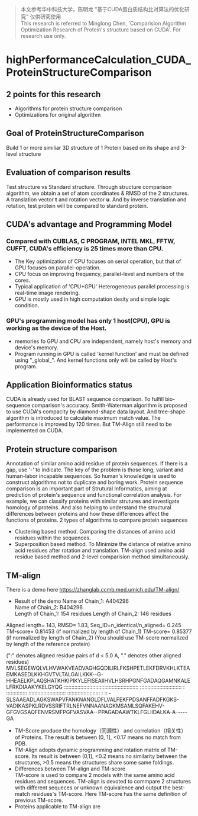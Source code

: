> 本文参考华中科技大学，陈明龙 "基于CUDA蛋白质结构比对算法的优化研究"  仅供研究使用  
> This research is referred to Minglong Chen, 'Comparision Algorithm Optimization Research of Protein's structure based on CUDA'. For research use only.
# highPerformanceCalculation_CUDA_ProteinStructureComparison
## 2 points for this research
* Algorithms for protein structure comparison
* Optimizations for original algorithm
## Goal of ProteinStructureComparison
Build 1 or more similiar 3D structure of 1 Protein based on its shape and 3-level structure
## Evaluation of comparison results
Test structure vs Standard structure. Through structure comparison algorithm, we obtain a set of atom coordinates & RMSD of the 2 structures. A translation vector **t** and rotation vector **u**. And by inverse translation and rotation, test protein will be compared to standard protein.
## CUDA's advantage and Programming Model
### Compared with CUBLAS, C PROGRAM, INTEL MKL, FFTW, CUFFT, CUDA's efficiency is 25 times more than CPU.
* The Key optimization of CPU focuses on serial operation, but that of GPU focuses on parallel-operation.
* CPU focus on improving frequency, parallel-level and numbers of the cores.
* Typical application of 'CPU+GPU' Heterogeneous parallel processing is real-time image rendering. 
* GPU is mostly used in high computation desity and simple logic condition.
### GPU's programming model has only 1 host(CPU), GPU is working as the device of the Host.
* memories fo GPU and CPU are independent, namely host's memory and device's memory.
* Program running in GPU is called 'kernel function' and must be defined using "\_global_". And kernel functions only will be called by Host's program. 
## Application Bioinformatics status
CUDA is already used for BLAST sequence comparison. To fulfill bio-sequence comparison's accuracy.
Smith-Waterman algorithm is proposed to use CUDA's compacity by diamond-shape data layout. And tree-shape algorithm is introduced to calculate maximum match value. The performance is improved by 120 times.
But TM-Align still need to be implemented on CUDA.
## Protein structure comparison
Annotation of similar amino acid residue of protein sequences. If there is a gap, use '-' to indicate. The key of the problem is those long, variant and human-labor incapable sequences. So human's knowledge is used to construct algorithms not to duplicate and boring work. Protein sequence comparison is an important part of Strutural Informatics, aiming at prediction of protein's sequence and functional correlation analysis. For example, we can classify proteins with similar strutures and investigate homology of proteins. And also helping to understand the structural differences between proteins and how these differences affect the functions of proteins. 
2 types of algorithms to compare protein sequences
* Clustering based method. Comparing the distances of amino acid residues within the sequences.
* Superposition based method. To Minimize the distance of relative amino acid residues after rotation and translation.
TM-align used amino acid residue based method and 2-level comparision method simultaneously.

## TM-align
There is a demo here https://zhanglab.ccmb.med.umich.edu/TM-align/

* Result of the demo
Name of Chain_1: A404296                                           
Name of Chain_2: B404296                                           
Length of Chain_1:  154 residues
Length of Chain_2:  146 residues

Aligned length=  143, RMSD=   1.83, Seq_ID=n_identical/n_aligned= 0.245
TM-score= 0.81453 (if normalized by length of Chain_1)
TM-score= 0.85377 (if normalized by length of Chain_2)
(You should use TM-score normalized by length of the reference protein)

(":" denotes aligned residue pairs of d < 5.0 A, "." denotes other aligned residues)
MVLSEGEWQLVLHVWAKVEADVAGHGQDILIRLFKSHPETLEKFDRVKHLKTEAEMKASEDLKKHGVTVLTALGAILKKK--G-HHEAELKPLAQSHATKHKIPIKYLEFISEAIIHVLHSRHPGNFGADAQGAMNKALELFRKDIAAKYKELGYQG
 :::::::::::::::::::::::::::::::::::::::::::::::::: ::::::::::::::::::::::::::::  : :::::::::::::: :::::::::::::::::::::::::  :::::::::::::::::::::: :     ::
-SLSAAEADLAGKSWAPVFANKNANGLDFLVALFEKFPDSANFFADFKGKS-VADIKASPKLRDVSSRIFTRLNEFVNNAANAGKMSAMLSQFAKEHV-GFGVGSAQFENVRSMFPGFVASVAA--PPAGADAAWTKLFGLIIDALKA-A-----GA








* TM-Score produce the homology（同源性） and correlation（相关性） of Proteins. The result is between (0, 1], <0.17 means no match from PDB.
* TM-Align adopts dynamic programming and rotation matrix of TM-score. Its result is between (0,1], <0.2 means no similarity between the structures, >0.5 means the structures share some same foldings.
* Differences between TM-align and TM-score  
TM-score is used to compare 2 models with the same amino acid residues and sequences.
TM-align is devoted to commpare 2 structures with different sequeces or unknown equivalence and output the best-match residues's TM-score. Here TM-score has the same definition of previous TM-score.
* Proteins applicable to TM-align are 
